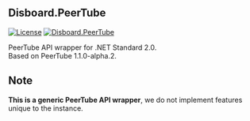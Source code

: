 ﻿Disboard.PeerTube
----

[![License](https://img.shields.io/github/license/mika-f/Disboard.svg?style=flat-square)](../../LICENSE)
[![Disboard.PeerTube](https://img.shields.io/nuget/v/Disboard.PeerTube.svg?style=flat-square)](https://nuget.org/packages/Disboard.PeerTube)


PeerTube API wrapper for .NET Standard 2.0.  
Based on PeerTube 1.1.0-alpha.2.


## Note

**This is a generic PeerTube API wrapper**, we do not implement features unique to the instance.  


